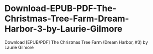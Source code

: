 # Download-EPUB-PDF-The-Christmas-Tree-Farm-Dream-Harbor-3-by-Laurie-Gilmore
Download [EPUB/PDF] The Christmas Tree Farm (Dream Harbor, #3) by Laurie Gilmore
